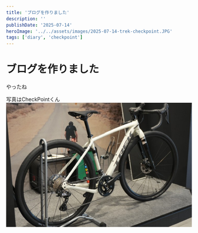 ```yaml
---
title: 'ブログを作りました'
description: ''
publishDate: '2025-07-14'
heroImage: '../../assets/images/2025-07-14-trek-checkpoint.JPG'
tags: ['diary', 'checkpoint']
---
```


# ブログを作りました

やったね

写真はCheckPointくん
![CheckPoint](../../assets/images/2025-07-14-trek-checkpoint.JPG)